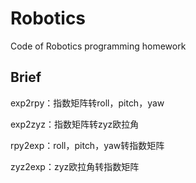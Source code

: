 # Robotics
 Code of Robotics programming homework

## Brief

exp2rpy：指数矩阵转roll，pitch，yaw

exp2zyz：指数矩阵转zyz欧拉角

rpy2exp：roll，pitch，yaw转指数矩阵

zyz2exp：zyz欧拉角转指数矩阵
